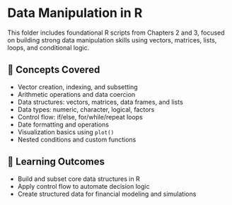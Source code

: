 # Data Manipulation in R

This folder includes foundational R scripts from Chapters 2 and 3, focused on building strong data manipulation skills using vectors, matrices, lists, loops, and conditional logic.

## 📁 Concepts Covered

- Vector creation, indexing, and subsetting
- Arithmetic operations and data coercion
- Data structures: vectors, matrices, data frames, and lists
- Data types: numeric, character, logical, factors
- Control flow: if/else, for/while/repeat loops
- Date formatting and operations
- Visualization basics using `plot()`
- Nested conditions and custom functions

## 🧠 Learning Outcomes

- Build and subset core data structures in R
- Apply control flow to automate decision logic
- Create structured data for financial modeling and simulations
